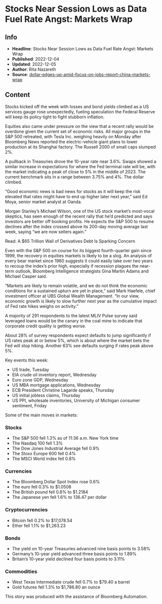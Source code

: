 # Stocks Near Session Lows as Data Fuel Rate Angst: Markets Wrap

## Info

*   **Headline**: Stocks Near Session Lows as Data Fuel Rate Angst: Markets Wrap
*   **Published**: 2022-12-04
*   **Updated**: 2022-12-05
*   **Author**: Rita Nazareth
*   **Source**: [dollar-edges-up-amid-focus-on-jobs-report-china-markets-wrap](https://www.bloomberg.com/news/articles/2022-12-04/dollar-edges-up-amid-focus-on-jobs-report-china-markets-wrap)
## Content




Stocks kicked off the week with losses and bond yields climbed as a US services gauge rose unexpectedly, fueling speculation the Federal Reserve will keep its policy tight to fight stubborn inflation.

Equities also came under pressure on the view that a recent rally would be overdone given the current set of economic risks. All major groups in the S&P 500 retreated, with Tesla Inc. weighing heavily on Monday after Bloomberg News reported the electric-vehicle giant plans to lower production at its Shanghai factory. The Russell 2000 of small caps slumped 2%.

A pullback in Treasuries drove the 10-year rate near 3.6%. Swaps showed a similar increase in expectations for where the Fed terminal rate will be, with the market indicating a peak of close to 5% in the middle of 2023. The current benchmark sits in a range between 3.75% and 4%. The dollar climbed.

“Good economic news is bad news for stocks as it will keep the risk elevated that rates might have to end up higher later next year,” said Ed Moya, senior market analyst at Oanda.

Morgan Stanley’s Michael Wilson, one of the US stock market’s most-vocal skeptics, has seen enough of the recent rally that he’d predicted and says investors are better off booking profits. He expects the S&P 500 to resume declines after the index crossed above its 200-day moving average last week, saying “we are now sellers again.”

Read: A $65 Trillion Wall of Derivatives Debt Is Sparking Concern

Even with the S&P 500 on course for its biggest fourth-quarter gain since 1999, the recovery in equities markets is likely to be a slog. An analysis of every bear market since 1960 suggests it could easily take over two years to recoup the index’s prior high, especially if recession plagues the near-term outlook, Bloomberg Intelligence strategists Gina Martin Adams and Michael Casper said.

“Markets are likely to remain volatile, and we do not think the economic conditions for a sustained upturn are yet in place,” said Mark Haefele, chief investment officer at UBS Global Wealth Management. “In our view, economic growth is likely to slow further next year as the cumulative impact of Fed rate hikes weighs on activity.”

A majority of 291 respondents to the latest MLIV Pulse survey said leveraged loans would be the canary in the coal mine to indicate that corporate credit quality is getting worse.

About 28% of survey respondents expect defaults to jump significantly if US rates peak at or below 5%, which is about where the market bets the Fed will stop hiking. Another 63% see defaults surging if rates peak above 5%.

Key events this week:

*   US trade, Tuesday
*   EIA crude oil inventory report, Wednesday
*   Euro zone GDP, Wednesday
*   US MBA mortgage applications, Wednesday
*   ECB President Christine Lagarde speaks, Thursday
*   US initial jobless claims, Thursday
*   US PPI, wholesale inventories, University of Michigan consumer sentiment, Friday

Some of the main moves in markets:

### Stocks

*   The S&P 500 fell 1.3% as of 11:36 a.m. New York time
*   The Nasdaq 100 fell 1.3%
*   The Dow Jones Industrial Average fell 0.9%
*   The Stoxx Europe 600 fell 0.4%
*   The MSCI World index fell 0.8%

### Currencies

*   The Bloomberg Dollar Spot Index rose 0.6%
*   The euro fell 0.3% to $1.0508
*   The British pound fell 0.8% to $1.2184
*   The Japanese yen fell 1.6% to 136.47 per dollar

### Cryptocurrencies

*   Bitcoin fell 0.2% to $17,078.54
*   Ether fell 1.1% to $1,263.23

### Bonds

*   The yield on 10-year Treasuries advanced nine basis points to 3.58%
*   Germany’s 10-year yield advanced three basis points to 1.89%
*   Britain’s 10-year yield declined four basis points to 3.11%

### Commodities

*   West Texas Intermediate crude fell 0.7% to $79.40 a barrel
*   Gold futures fell 1.3% to $1,786.80 an ounce

This story was produced with the assistance of Bloomberg Automation.